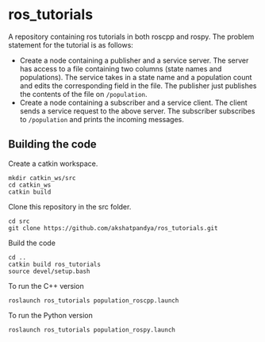 # ros_tutorials
A repository containing ros tutorials in both roscpp and rospy. The problem statement for the tutorial is as follows:
- Create a node containing a publisher and a service server. The server has access to a file containing two columns (state names and populations). The service takes in a state name and a population count and edits the corresponding field in the file. The publisher just publishes the contents of the file on `/population`.
- Create a node containing a subscriber and a service client. The client sends a service request to the above server. The subscriber subscribes to `/population` and prints the incoming messages.

## Building the code
Create a catkin workspace.
```
mkdir catkin_ws/src
cd catkin_ws
catkin build
```
Clone this repository in the src folder.
```
cd src
git clone https://github.com/akshatpandya/ros_tutorials.git
```
Build the code
```
cd ..
catkin build ros_tutorials
source devel/setup.bash
```
To run the C++ version
```
roslaunch ros_tutorials population_roscpp.launch
```
To run the Python version
```
roslaunch ros_tutorials population_rospy.launch
```
